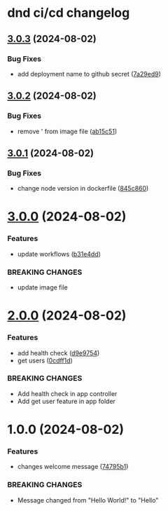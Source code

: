 # dnd ci/cd changelog

## [3.0.3](https://github.com/N-D-Duy/dnd-ci-cd/compare/v3.0.2...v3.0.3) (2024-08-02)


### Bug Fixes

* add deployment name to github secret ([7a29ed9](https://github.com/N-D-Duy/dnd-ci-cd/commit/7a29ed99dfd62316bad863a36cc36ca8023b0a21))

## [3.0.2](https://github.com/N-D-Duy/dnd-ci-cd/compare/v3.0.1...v3.0.2) (2024-08-02)


### Bug Fixes

* remove ' from image file ([ab15c51](https://github.com/N-D-Duy/dnd-ci-cd/commit/ab15c51619deb8c73334253d71e49b5191d8040d))

## [3.0.1](https://github.com/N-D-Duy/dnd-ci-cd/compare/v3.0.0...v3.0.1) (2024-08-02)


### Bug Fixes

* change node version in dockerfile ([845c860](https://github.com/N-D-Duy/dnd-ci-cd/commit/845c8601cbe16954042295b7ad3132ea1e0e19a5))

# [3.0.0](https://github.com/N-D-Duy/dnd-ci-cd/compare/v2.0.0...v3.0.0) (2024-08-02)


### Features

* update workflows ([b31e4dd](https://github.com/N-D-Duy/dnd-ci-cd/commit/b31e4dde62ef76b1b8f8370721d1d8b6485959b3))


### BREAKING CHANGES

* update image file

# [2.0.0](https://github.com/N-D-Duy/dnd-ci-cd/compare/v1.0.0...v2.0.0) (2024-08-02)


### Features

* add health check ([d9e9754](https://github.com/N-D-Duy/dnd-ci-cd/commit/d9e9754bb145a7e18f2767c7ba4cc6b1069e6bf3))
* get users ([0cdff1d](https://github.com/N-D-Duy/dnd-ci-cd/commit/0cdff1d49869cef6568b5d01830519324fbe7cf5))


### BREAKING CHANGES

* Add health check in app controller
* Add get user feature in app folder

# 1.0.0 (2024-08-02)


### Features

* changes welcome message ([74795b1](https://github.com/N-D-Duy/dnd-ci-cd/commit/74795b147bc864791cba573a074ba1585c783187))


### BREAKING CHANGES

* Message changed from "Hello World!" to "Hello"
